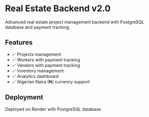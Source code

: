 # Real Estate Backend v2.0

Advanced real estate project management backend with PostgreSQL database and payment tracking.

## Features
- ✅ Projects management
- ✅ Workers with payment tracking  
- ✅ Vendors with payment tracking
- ✅ Inventory management
- ✅ Analytics dashboard
- ✅ Nigerian Naira (₦) currency support

## Deployment
Deployed on Render with PostgreSQL database.

